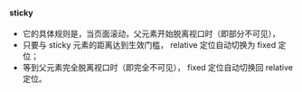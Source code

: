 #### sticky
* 它的具体规则是，当页面滚动，父元素开始脱离视口时（即部分不可见），
* 只要与 sticky 元素的距离达到生效门槛， relative 定位自动切换为 fixed 定位；
* 等到父元素完全脱离视口时（即完全不可见）， fixed 定位自动切换回 relative 定位。


